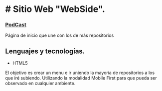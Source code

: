 # # Sitio Web "WebSide".

### [PodCast](https://megagringa.github.io/IngPrograms/index.html)

Página de inicio que une con los de más repositorios

## Lenguajes y tecnologías.

- HTML5

El objetivo es crear un menu e ir uniendo la mayoría de repositorios a los que iré subiendo. 
Utilizando la modalidad Mobile First para que pueda ser observado en cualquier ambiente.
